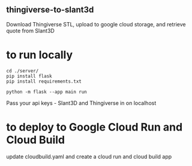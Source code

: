 ## thingiverse-to-slant3d
Download Thingiverse STL, upload to google cloud storage, and retrieve quote from Slant3D

# to run locally
```
cd ./server/
pip install flask
pip install requirements.txt
```

```
python -m flask --app main run 
```

Pass your api keys - Slant3D and Thingiverse in on localhost

# to deploy to Google Cloud Run and Cloud Build
update cloudbuild.yaml and create a cloud run and cloud build app


